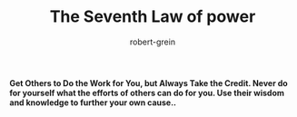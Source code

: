 ﻿---
layout: ../../layouts/PostLayout.astro # Always use this layout, it's so the post gets properly styled
title: The Seventh Law of power
excerpt: Saying less than necessary
author: robert-grein
createdAt: August 09, 2022
---
**Get Others to Do the Work for You, but Always Take the Credit. Never do for yourself what the efforts of others can do for you. Use their wisdom and knowledge to further your own cause..**